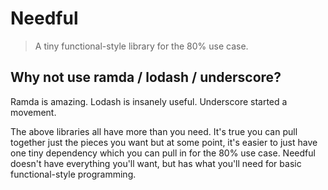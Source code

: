 # Needful

> A tiny functional-style library for the 80% use case.

## Why not use ramda / lodash / underscore?

Ramda is amazing. Lodash is insanely useful. Underscore started a movement.

The above libraries all have more than you need. It's true you can pull together just the pieces you want but at some point, it's easier to just have one tiny dependency which you can pull in for the 80% use case. Needful doesn't have everything you'll want, but has what you'll need for basic functional-style programming.
